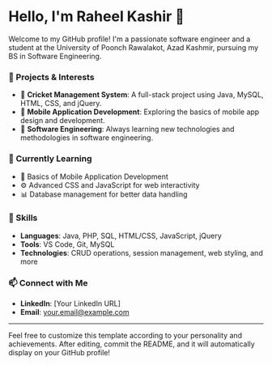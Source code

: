 
# Hello, I'm Raheel Kashir 👋

Welcome to my GitHub profile! I'm a passionate software engineer and a student at the University of Poonch Rawalakot, Azad Kashmir, pursuing my BS in Software Engineering.

### 🔭 Projects & Interests
- 🔹 **Cricket Management System**: A full-stack project using Java, MySQL, HTML, CSS, and jQuery.
- 🔹 **Mobile Application Development**: Exploring the basics of mobile app design and development.
- 🔹 **Software Engineering**: Always learning new technologies and methodologies in software engineering.

### 🌱 Currently Learning
- 📱 Basics of Mobile Application Development
- ⚙️ Advanced CSS and JavaScript for web interactivity
- 📊 Database management for better data handling

### 💼 Skills
- **Languages**: Java, PHP, SQL, HTML/CSS, JavaScript, jQuery
- **Tools**: VS Code, Git, MySQL
- **Technologies**: CRUD operations, session management, web styling, and more

### 📫 Connect with Me
- **LinkedIn**: [Your LinkedIn URL]
- **Email**: your.email@example.com

---

Feel free to customize this template according to your personality and achievements. After editing, commit the README, and it will automatically display on your GitHub profile!

